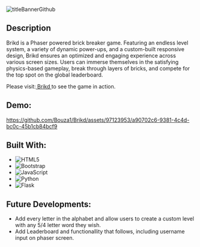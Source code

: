 
![titleBannerGithub](https://github.com/Bouza1/Brikd/assets/97123953/828daa68-4a16-4324-8f17-63a96150e586)

## Description
Brikd is a Phaser powered brick breaker game. Featuring an endless level system, a variety of dynamic power-ups, and a custom-built responsive design, Brikd ensures an optimized and engaging experience across various screen sizes. Users can immerse themselves in the satisfying physics-based gameplay, break through layers of bricks, and compete for the top spot on the global leaderboard. 

Please visit:[ Brikd ](https://brikd.s4820791.repl.co/) to see the game in action.

## Demo:
https://github.com/Bouza1/Brikd/assets/97123953/a90702c6-9381-4c4d-bc0c-45b1cb84bcf9

## Built With:
- ![HTML5](https://img.shields.io/badge/html5-%23E34F26.svg?style=for-the-badge&logo=html5&logoColor=white)
- ![Bootstrap](https://img.shields.io/badge/bootstrap-%238511FA.svg?style=for-the-badge&logo=bootstrap&logoColor=white)
- ![JavaScript](https://img.shields.io/badge/javascript-%23323330.svg?style=for-the-badge&logo=javascript&logoColor=%23F7DF1E)
- ![Python](https://img.shields.io/badge/python-3670A0?style=for-the-badge&logo=python&logoColor=ffdd54)
- ![Flask](https://img.shields.io/badge/flask-%23000.svg?style=for-the-badge&logo=flask&logoColor=white)

## Future Developments:
- Add every letter in the alphabet and allow users to create a custom level with any 5/4 letter word they wish.
- Add Leaderboard and functionallity that follows, including username input on phaser screen.
